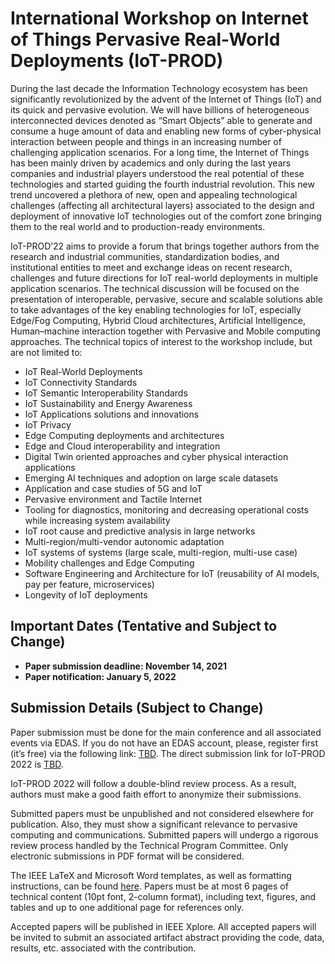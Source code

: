 # International Workshop on Internet of Things Pervasive Real-World Deployments (IoT-PROD)

During the last decade the Information Technology ecosystem has been significantly revolutionized by the advent of the Internet of Things (IoT) and its quick and pervasive evolution. We will have billions of heterogeneous interconnected devices denoted as “Smart Objects” able to generate and consume a huge amount of data and enabling new forms of cyber-physical interaction between people and things in an increasing number of challenging application scenarios. For a long time, the Internet of Things has been mainly driven by academics and only during the last years companies and industrial players understood the real potential of these technologies and started guiding the fourth industrial revolution. This new trend uncovered a plethora of new, open and appealing technological challenges (affecting all architectural layers) associated to the design and deployment of innovative IoT technologies out of the comfort zone bringing them to the real world and to production-ready environments.

IoT-PROD’22 aims to provide a forum that brings together authors from the research and industrial communities, standardization bodies, and institutional entities to meet and exchange ideas on recent research, challenges and future directions for IoT real-world deployments in multiple application scenarios. The technical discussion will be focused on the presentation of interoperable, pervasive, secure and scalable solutions able to take advantages of the key enabling technologies for IoT, especially Edge/Fog Computing, Hybrid Cloud architectures, Artificial Intelligence, Human–machine interaction together with Pervasive and Mobile computing approaches. The technical topics of interest to the workshop include, but are not limited to:

* IoT Real-World Deployments
* IoT Connectivity Standards
* IoT Semantic Interoperability Standards
* IoT Sustainability and Energy Awareness
* IoT Applications solutions and innovations
* IoT Privacy
* Edge Computing deployments and architectures
* Edge and Cloud interoperability and integration
* Digital Twin oriented approaches and cyber physical interaction applications
* Emerging AI techniques and adoption on large scale datasets
* Application and case studies of 5G and IoT
* Pervasive environment and Tactile Internet
* Tooling for diagnostics, monitoring and decreasing operational costs while increasing system availability
* IoT root cause and predictive analysis in large networks
* Multi-region/multi-vendor autonomic adaptation
* IoT systems of systems (large scale, multi-region, multi-use case)
* Mobility challenges and Edge Computing
* Software Engineering and Architecture for IoT (reusability of AI models, pay per feature, microservices)
* Longevity of IoT deployments

## Important Dates (Tentative and Subject to Change)
* **Paper submission deadline: November 14, 2021**
* **Paper notification: January 5, 2022**

## Submission Details (Subject to Change)
Paper submission must be done for the main conference and all associated events via EDAS. If you do not have an EDAS account, please, register first (it’s free) via the following link: [TBD](). The direct submission link for IoT-PROD 2022 is [TBD]().

IoT-PROD 2022 will follow a double-blind review process. As a result, authors must make a good faith effort to anonymize their submissions.

Submitted papers must be unpublished and not considered elsewhere for publication. Also, they must show a significant relevance to pervasive computing and communications. Submitted papers will undergo a rigorous review process handled by the Technical Program Committee. Only electronic submissions in PDF format will be considered.

The IEEE LaTeX and Microsoft Word templates, as well as formatting instructions, can be found [here](https://www.ieee.org/conferences/publishing/templates.html). Papers must be at most 6 pages of technical content (10pt font, 2-column format), including text, figures, and tables and up to one additional page for references only.

Accepted papers will be published in IEEE Xplore. All accepted papers will be invited to submit an associated artifact abstract providing the code, data, results, etc. associated with the contribution.
